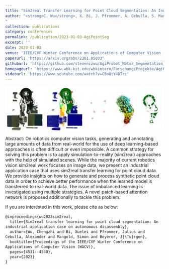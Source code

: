 ```yaml
---
title: "Sim2real Transfer Learning for Point Cloud Segmentation: An Industrial Application Case on Autonomous Disassembly"
author: "<strong>C. Wu</strong>, X. Bi, J. Pfrommer, A. Cebulla, S. Mangold, J. Beyerer
"
collection: publications
category: conferences
permalink: /publication/2023-01-03-AgiPointSeg
excerpt: ''
date: 2023-01-03
venue: 'IEEE/CVF Winter Conference on Applications of Computer Vision (WACV)'
paperurl: 'https://arxiv.org/abs/2301.05033'
githuburl: 'https://github.com/stevenczwu/AgiProbot_Motor_Segmentation_WACV2023'
homepageurl: 'https://www.wbk.kit.edu/wbkintern/Forschung/Projekte/AgiProbot/?site=home'
videourl: 'https://www.youtube.com/watch?v=CBoUtY4DTrc'
---
```


<img src="../images/teasers/teaser_AgiPointSeg.png" alt="teaser_APES" style="display: block; margin: auto;">

Abstract: On robotics computer vision tasks, generating and annotating large amounts of data from real-world for the use of deep learning-based approaches is often difficult or even impossible. A common strategy for solving this problem is to apply simulation-to-reality (sim2real) approaches with the help of simulated scenes. While the majority of current robotics vision sim2real work focuses on image data, we present an industrial application case that uses sim2real transfer learning for point cloud data. We provide insights on how to generate and process synthetic point cloud data in order to achieve better performance when the learned model is transferred to real-world data. The issue of imbalanced learning is investigated using multiple strategies. A novel patch-based attention network is proposed additionally to tackle this problem.


If you are interested in this work, please cite as below:

```text
@inproceedings{wu2023sim2real,
  title={Sim2real transfer learning for point cloud segmentation: An industrial application case on autonomous disassembly},
  author={Wu, Chengzhi and Bi, Xuelei and Pfrommer, Julius and Cebulla, Alexander and Mangold, Simon and Beyerer, J{\"u}rgen},
  booktitle={Proceedings of the IEEE/CVF Winter Conference on Applications of Computer Vision (WACV)},
  pages={4531--4540},
  year={2023}
}
```
